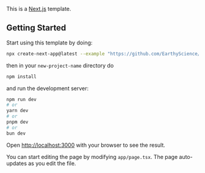 This is a [Next.js](https://nextjs.org) template.

## Getting Started

Start using this template by doing:

```sh
npx create-next-app@latest --example "https://github.com/EarthyScience/next-project-site" [your-project-name]
```

then in your `new-project-name` directory do

```sh
npm install
```

and run the development server:

```bash
npm run dev
# or
yarn dev
# or
pnpm dev
# or
bun dev
```

Open [http://localhost:3000](http://localhost:3000) with your browser to see the result.

You can start editing the page by modifying `app/page.tsx`. The page auto-updates as you edit the file.